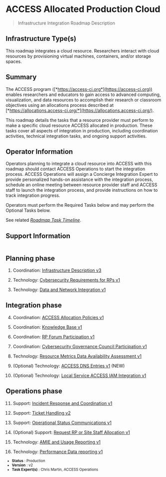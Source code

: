 # ACCESS Allocated Production Cloud

> Infrastructure Integration Roadmap Description

## Infrastructure Type(s)

This roadmap integrates a cloud resource. Researchers interact with cloud resources by provisioning virtual machines, containers, and/or storage spaces.

## Summary

The ACCESS program ([*https://access-ci.org*](https://access-ci.org)) enables researchers and educators to gain access to advanced computing, visualization, and data resources to accomplish their research or classroom objectives using an allocations process described at [*https://allocations.access-ci.org/*](https://allocations.access-ci.org/).

This roadmap details the tasks that a resource provider must perform to make a specific cloud resource ACCESS allocated in production. These tasks cover all aspects of integration in production, including coordination activities, technical integration tasks, and ongoing support activities.

## Operator Information

Operators planning to integrate a cloud resource into ACCESS with this roadmap should contact ACCESS Operations to start the integration process. ACCESS Operations will assign a Concierge Integration Expert to provide personalized hands-on assistance with the integration process, schedule an online meeting between resource provider staff and ACCESS staff to launch the integration process, and provide instructions on how to track integration progress.

Operators must perform the Required Tasks below and may perform the Optional Tasks below.

See related [*Roadmap Task Timeline*](https://docs.google.com/presentation/d/1ez8qXaGhJFOhloy3dGG3OxHK4OvpaG2626eezE2A5Cg/edit?usp=share_link).

## Support Information

```{include} ../support.md
```

## Planning phase

1. Coordination: [Infrastructure Description v3](../tasks/Infrastructure_Description_v3.md)

2. Technology: [Cybersecurity Requirements for RPs v1](../tasks/Cybersecurity_Requirements_for_RPs_v1.md)

3. Technology: [Data and Network Integration v1](../tasks/Data_and_Network_Integration.md)

## Integration phase

4. Coordination: [ACCESS Allocation Policies v1](../tasks/ACCESS_Allocation_Policies_v1.md)

5. Coordination: [Knowledge Base v1](../tasks/Knowledge_Base_v1.md)

6. Coordination: [RP Forum Participation v1](../tasks/Resource_Provider_Forum_Participation_v1.md)

7. Coordination: [Cybersecurity Governance Council Participation v1](../tasks/Cybersecurity_Governance_Council_Participation_v1.md)

8. Technology: [Resource Metrics Data Availability Assessment v1](../tasks/Resource_Metrics_Data_Availability_Assessment_v1.md)

9. (Optional) Technology: [ACCESS DNS Entries v1](../tasks/ACCESS_DNS_Records_v1.md) (NEW)

10. (Optional) Technology: [Local Service ACCESS IAM Integration v1](../tasks/Local_Services_ACCESS_IAM_Integration_v1.md)

## Operations phase

11. Support: [Incident Response and Coordination v1](../tasks/Incident_Response_and_Coordination_v1.md)

12. Support: [Ticket Handling v2](../tasks/Ticket_Handling_v2.md)

13. Support: [Operational Status Communications v1](../tasks/Operational_Status_Communications_v1.md)

14. (Optional) Support: [Request RP or Site Staff Allocation v1](../tasks/Request_RP_or_Site_Staff_Allocation_v1.md)

15. Technology: [AMIE and Usage Reporting v1](../tasks/AMIE_and_Usage_Reporting_v1.md)

16. Technology: [Performance Data reporting v1](../tasks/Performance_Data_Reporting_v1.md)

<sub>
<ul class="document-meta-data">
    <li><strong>Status</strong> : Production</li>
    <li><strong>Version</strong> : v2</li>
    <li><strong>Task Expert(s)</strong> : Chris Martin, ACCESS Operations</li>
</ul>
</sub>
<br/>
<br/>
